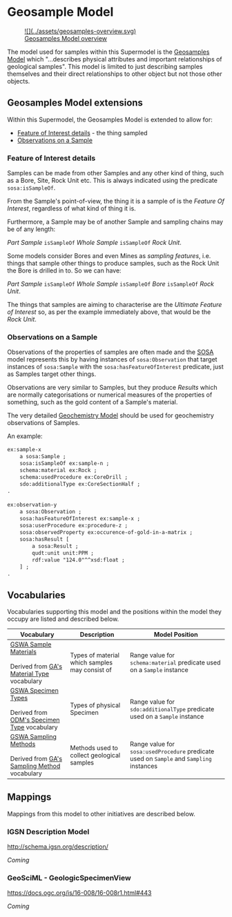# Geosample Model

<a href="../../assets/geosamples-overview.svg">
<figure id="figure-bh" markdown style="width:70%">
  ![](../assets/geosamples-overview.svg)
  <figcaption>Geosamples Model overview</figcaption>
</figure>
</a>

The model used for samples within this Supermodel is the [Geosamples Model](https://kurrawong.github.io/geosamples-model/model.html) which "...describes physical attributes and important relationships of geological samples". This model is limited to just describing samples themselves and their direct relationships to other object but not those other objects.

## Geosamples Model extensions

Within this Supermodel, the Geosamples Model is extended to allow for:

* [Feature of Interest details](#feature-of-interest-details) - the thing sampled
* [Observations on a Sample](#observations-on-a-sample)

### Feature of Interest details

Samples can be made from other Samples and any other kind of thing, such as a Bore, Site, Rock Unit etc. This is always indicated using the predicate `sosa:isSampleOf`.

From the Sample's point-of-view, the thing it is a sample of is the _Feature Of Interest_, regardless of what kind of thing it is.

Furthermore, a Sample may be of another Sample and sampling chains may be of any length:

_Part Sample_ `isSampleOf` _Whole Sample_ `isSampleOf` _Rock Unit_.

Some models consider Bores and even Mines as _sampling features_, i.e. things that sample other things to produce samples, such as the Rock Unit the Bore is drilled in to. So we can have:

_Part Sample_ `isSampleOf` _Whole Sample_ `isSampleOf` _Bore_ `isSampleOf` _Rock Unit_.

The things that samples are aiming to characterise are the _Ultimate Feature of Interest_ so, as per the example immediately above, that would be the _Rock Unit_.

### Observations on a Sample

Observations of the properties of samples are often made and the [SOSA](../background.md#sosa) model represents this by having instances of `sosa:Observation` that target instances of `sosa:Sample` with the `sosa:hasFeatureOfInterest` predicate, just as Samples target other things.

Observations are very similar to Samples, but they produce _Results_ which are normally categorisations or numerical measures of the properties of something, such as the gold content of a Sample's material.

The very detailed [Geochemistry Model](https://linked.data.gov.au/def/geochem) should be used for geochemistry observations of Samples.

An example:

```turtle
ex:sample-x
    a sosa:Sample ;
    sosa:isSampleOf ex:sample-n ;
    schema:material ex:Rock ;
    schema:usedProcedure ex:CoreDrill ;
    sdo:additionalType ex:CoreSectionHalf ;
.

ex:observation-y
    a sosa:Observation ;
    sosa:hasFeatureOfInterest ex:sample-x ;
    sosa:userProcedure ex:procedure-z ;
    sosa:observedProperty ex:occurence-of-gold-in-a-matrix ;
    sosa:hasResult [
        a sosa:Result ;
        qudt:unit unit:PPM ;
        rdf:value "124.0"^^xsd:float ;
    ] ;
.
```

## Vocabularies

Vocabularies supporting this model and the positions within the model they occupy are listed and described below.

| **Vocabulary**                                                                                                                                                                                  | **Description**                                | **Model Position**                                                                       |
|-------------------------------------------------------------------------------------------------------------------------------------------------------------------------------------------------|------------------------------------------------|------------------------------------------------------------------------------------------|
| [GSWA Sample Materials](https://linked.data.gov.au/def/gswa-sample-materials)<br /><br />Derived from [GA's Material Type](http://pid.geoscience.gov.au/def/voc/ga/materialtype) vocabulary     | Types of material which samples may consist of | Range value for `schema:material` predicate used on a `Sample` instance                  |
| [GSWA Specimen Types](https://linked.data.gov.au/def/gswa-specimen-types)<br /><br />Derived from [ODM's Specimen Type](http://vocabulary.odm2.org/specimentype) vocabulary                     | Types of physical Specimen                     | Range value for `sdo:additionalType` predicate used on a `Sample` instance               |
| [GSWA Sampling Methods](https://linked.data.gov.au/def/gswa-sampling-methods)<br /><br />Derived from [GA's Sampling Method](http://pid.geoscience.gov.au/def/voc/ga/samplingmethod) vocabulary | Methods used to collect geological samples     | Range value for `sosa:usedProcedure` predicate used on `Sample` and `Sampling` instances |

## Mappings

Mappings from this model to other initiatives are described below. 

### IGSN Description Model

<http://schema.igsn.org/description/>

_Coming_

### GeoSciML - GeologicSpecimenView

<https://docs.ogc.org/is/16-008/16-008r1.html#443>

_Coming_
